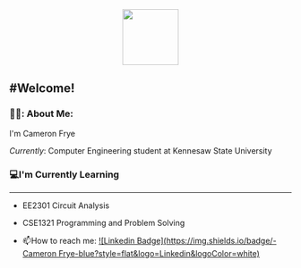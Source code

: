 <div id="header" align="center">
  <img src="https://media.giphy.com/media/l3vR85PnGsBwu1PFK/giphy.gif" width="100"/>
</div>

#Welcome!
---
### 👨‍💻: About Me:
I'm Cameron Frye

*Currently*: Computer Engineering student at Kennesaw State University

### 💻I'm Currently Learning
---
- EE2301 Circuit Analysis
- CSE1321 Programming and Problem Solving


- :mailbox:How to reach me: [![Linkedin Badge](https://img.shields.io/badge/-Cameron Frye-blue?style=flat&logo=Linkedin&logoColor=white)](linked.com/in/cameronfrye)

<!--
- 👋 Hi, I’m Cameron Frye.
- 👀 I’m interested in ...
- 🌱 I’m currently a student at Kennesaw State University majoring in Computer Engineering.
- 💞️ I’m looking to collaborate on ...
- 📫 How to reach me ...
-->

<!---
powerman592/powerman592 is a ✨ special ✨ repository because its `README.md` (this file) appears on your GitHub profile.
You can click the Preview link to take a look at your changes.
--->
